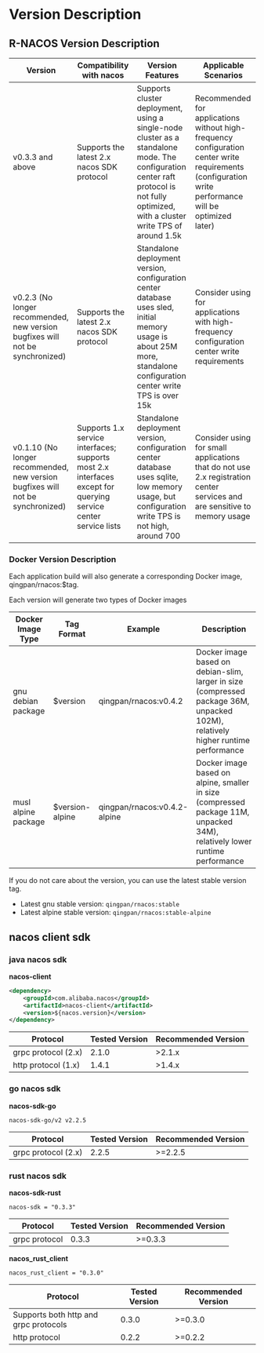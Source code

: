 # Version Description

## R-NACOS Version Description

|Version| Compatibility with nacos |Version Features|Applicable Scenarios|
|--|------------------------------------|--|--|
|v0.3.3 and above| Supports the latest 2.x nacos SDK protocol |Supports cluster deployment, using a single-node cluster as a standalone mode. The configuration center raft protocol is not fully optimized, with a cluster write TPS of around 1.5k|Recommended for applications without high-frequency configuration center write requirements (configuration write performance will be optimized later)|
|v0.2.3 (No longer recommended, new version bugfixes will not be synchronized)| Supports the latest 2.x nacos SDK protocol |Standalone deployment version, configuration center database uses sled, initial memory usage is about 25M more, standalone configuration center write TPS is over 15k|Consider using for applications with high-frequency configuration center write requirements|
|v0.1.10 (No longer recommended, new version bugfixes will not be synchronized)| Supports 1.x service interfaces; supports most 2.x interfaces except for querying service center service lists |Standalone deployment version, configuration center database uses sqlite, low memory usage, but configuration write TPS is not high, around 700|Consider using for small applications that do not use 2.x registration center services and are sensitive to memory usage|

### Docker Version Description

Each application build will also generate a corresponding Docker image, qingpan/rnacos:$tag.

Each version will generate two types of Docker images

|Docker Image Type|Tag Format| Example |Description |
|--|--|--|--|
|gnu debian package|$version| qingpan/rnacos:v0.4.2 | Docker image based on debian-slim, larger in size (compressed package 36M, unpacked 102M), relatively higher runtime performance|
|musl alpine package|$version-alpine| qingpan/rnacos:v0.4.2-alpine | Docker image based on alpine, smaller in size (compressed package 11M, unpacked 34M), relatively lower runtime performance|

If you do not care about the version, you can use the latest stable version tag.

+ Latest gnu stable version: `qingpan/rnacos:stable`
+ Latest alpine stable version: `qingpan/rnacos:stable-alpine`

## nacos client sdk

### java nacos sdk

**nacos-client**

```xml
<dependency>
    <groupId>com.alibaba.nacos</groupId>
    <artifactId>nacos-client</artifactId>
    <version>${nacos.version}</version>
</dependency>
```

|Protocol|Tested Version|Recommended Version|
|--|--|--|
|grpc protocol (2.x)|2.1.0|>2.1.x|
|http protocol (1.x)|1.4.1|>1.4.x|


### go nacos sdk

**nacos-sdk-go**

```
nacos-sdk-go/v2 v2.2.5
```

|Protocol|Tested Version|Recommended Version|
|--|--|--|
|grpc protocol (2.x)|2.2.5|>=2.2.5|

### rust nacos sdk

**nacos-sdk-rust**

```
nacos-sdk = "0.3.3"
```

|Protocol|Tested Version|Recommended Version|
|--|--|--|
|grpc protocol|0.3.3|>=0.3.3|


**nacos_rust_client**

```
nacos_rust_client = "0.3.0"
```

|Protocol|Tested Version|Recommended Version|
|--|--|--|
|Supports both http and grpc protocols|0.3.0|>=0.3.0|
|http protocol|0.2.2|>=0.2.2|